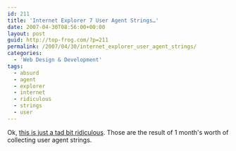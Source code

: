 ```yaml
---
id: 211
title: 'Internet Explorer 7 User Agent Strings…'
date: 2007-04-30T08:56:00+00:00
layout: post
guid: http://top-frog.com/?p=211
permalink: /2007/04/30/internet_explorer_user_agent_strings/
categories:
  - 'Web Design & Development'
tags:
  - absurd
  - agent
  - explorer
  - internet
  - ridiculous
  - strings
  - user
---
```

Ok, [this is just a tad bit ridiculous](/stuff/msie7_user_agents.txt). Those are the result of 1 month's worth of collecting user agent strings.